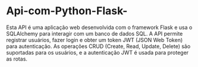 # Api-com-Python-Flask-

Esta API é uma aplicação web desenvolvida com o framework Flask e usa o SQLAlchemy para interagir com um banco de dados SQL.
A API permite registrar usuários, fazer login e obter um token JWT (JSON Web Token) para autenticação.
As operações CRUD (Create, Read, Update, Delete) são suportadas para os usuários, e a autenticação JWT é usada para proteger as rotas.
